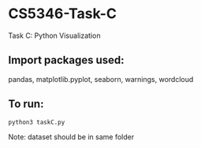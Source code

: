 # CS5346-Task-C
Task C: Python Visualization

## Import packages used:
pandas, matplotlib.pyplot, seaborn, warnings, wordcloud

## To run:
```
python3 taskC.py
```
Note: dataset should be in same folder
